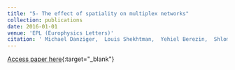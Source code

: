 ```yaml
---
title: "5- The effect of spatiality on multiplex networks"
collection: publications
date: 2016-01-01
venue: 'EPL (Europhysics Letters)'
citation: ' Michael Danziger,  Louis Shekhtman,  Yehiel Berezin,  Shlomo Havlin, &quot;The effect of spatiality on multiplex networks.&quot; EPL (Europhysics Letters), 2016.'
---
```

[Access paper here](https://iopscience.iop.org/article/10.1209/0295-5075/115/36002/meta?casa_token=GPv7zCcogDsAAAAA:3p9hATHx2XI2sZNrueJ88JfIPV2y19VE0K0kKbdbXbF-n6y2nziHEUhKGEgFWkhe25VFyQH9fWxmXzyf1Fg){:target="_blank"}
